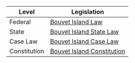 | Level | Legislation |
|---|---|
| Federal | [Bouvet Island Law](https://www.bouvetislandlaw.com/) |
| State | [Bouvet Island State Law](https://www.bouvetislandstatelaw.com/) |
| Case Law | [Bouvet Island Case Law](https://www.bouvetislandcaselaw.com/) |
| Constitution | [Bouvet Island Constitution](https://www.bouvetislandconstitution.com/) |